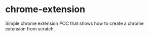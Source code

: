 # chrome-extension
Simple chrome extension POC that shows how to create a chrome extension from scratch. 
